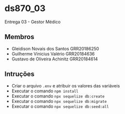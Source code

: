 # ds870_03

Entrega 03 - Gestor Médico

## Membros

- Gleidison Novais dos Santos GRR20186250
- Guilherme Vinicius Valério GRR20184636
- Gustavo de Oliveira Achinitz GRR20184614

## Intruções

- Criar o arquivo `.env` e atribuir os valores das variáveis
- Executar o comando `npm install`
- Executar o comando `npx sequelize db:create`
- Executar o comando `npx sequelize db:migrate`
- Executar o comando `npx sequelize db:seed:all`

